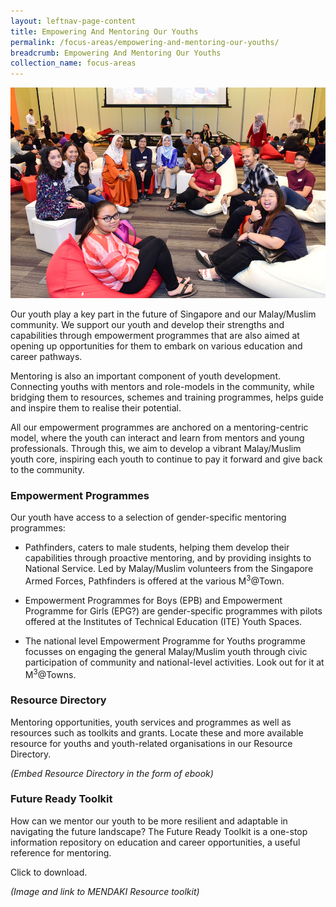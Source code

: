 ```yaml
---
layout: leftnav-page-content
title: Empowering And Mentoring Our Youths
permalink: /focus-areas/empowering-and-mentoring-our-youths/
breadcrumb: Empowering And Mentoring Our Youths
collection_name: focus-areas
---
```


![Empowering And Mentoring Our Youths](/images/focus-area-empowering.jpg)

Our youth play a key part in the future of Singapore and our Malay/Muslim community. We support our youth and develop their strengths and capabilities through empowerment programmes that are also aimed at opening up opportunities for them to embark on various education and career pathways.

Mentoring is also an important component of youth development. Connecting youths with mentors and role-models in the community, while bridging them to resources, schemes and training programmes, helps guide and inspire them to realise their potential.

All our empowerment programmes are anchored on a mentoring-centric model, where the youth can interact and learn from mentors and young professionals. Through this, we aim to develop a vibrant Malay/Muslim youth core, inspiring each youth to continue to pay it forward and give back to the community.

### **Empowerment Programmes**

Our youth have access to a selection of gender-specific mentoring programmes:

* Pathfinders, caters to male students, helping them develop their capabilities through proactive mentoring, and by providing insights to National Service. Led by Malay/Muslim volunteers from the Singapore Armed Forces, Pathfinders is offered at the various M<sup>3</sup>@Town.

* Empowerment Programmes for Boys (EPB) and Empowerment Programme for Girls (EPG?) are gender-specific programmes with pilots offered at the Institutes of Technical Education (ITE) Youth Spaces.

* The national level Empowerment Programme for Youths programme focusses on engaging the general Malay/Muslim youth through civic participation of community and national-level activities. Look out for it at M<sup>3</sup>@Towns.

### **Resource Directory**

Mentoring opportunities, youth services and programmes as well as resources such as toolkits and grants. Locate these and more available resource for youths and youth-related organisations in our Resource Directory.

*(Embed Resource Directory in the form of ebook)*
  
### **Future Ready Toolkit**

How can we mentor our youth to be more resilient and adaptable in navigating the future landscape? The Future Ready Toolkit is a one-stop information repository on education and career opportunities, a useful reference for mentoring.

Click to download.

*(Image and link to MENDAKI Resource toolkit)*
